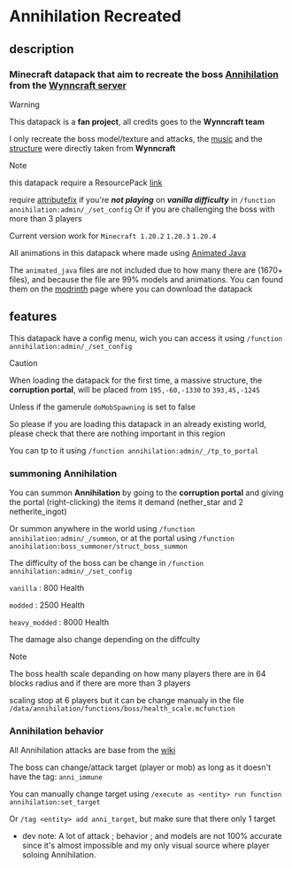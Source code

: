 # Annihilation Recreated

## description

### Minecraft datapack that aim to recreate the boss [Annihilation](https://wynncraft.wiki.gg/wiki/Annihilation) from the [Wynncraft server](https://wynncraft.com/)

> [!WARNING]
> This datapack is a **fan project**, all credits goes to the **Wynncraft team**
>
> I only recreate the boss model/texture and attacks, the [music](https://www.youtube.com/watch?v=QiTEljrS05I) and the [structure](https://wynncraft.wiki.gg/wiki/Corruption_Portal) were directly taken from **Wynncraft**

> [!NOTE]
> this datapack require a ResourcePack [link](https://modrinth.com/datapack/annihilation-recreated/version/r1.1.1_mc1.20.4)
>
> require [attributefix](https://modrinth.com/mod/attributefix) if you're ***not playing*** on ***vanilla difficulty*** in `/function annihilation:admin/_/set_config`
> Or if you are challenging the boss with more than 3 players
> 
> Current version work for `Minecraft 1.20.2` `1.20.3` `1.20.4`

All animations in this datapack where made using [Animated Java](https://animated-java.dev/)

The `animated_java` files are not included due to how many there are (1670+ files), and because the file are 99% models and animations.
You can found them on the [modrinth](https://modrinth.com/datapack/annihilation-recreated/) page where you can download the datapack

## features

This datapack have a config menu, wich you can access it using `/function annihilation:admin/_/set_config`

> [!CAUTION]
> When loading the datapack for the first time, a massive structure, the **corruption portal**, will be placed from `195,-60,-1330` to `393,45,-1245`
>
> Unless if the gamerule `doMobSpawning` is set to false
>
> So please if you are loading this datapack in an already existing world, please check that there are nothing important in this region
>
> You can tp to it using `/function annihilation:admin/_/tp_to_portal`

### summoning Annihilation

You can summon **Annihilation** by going to the **corruption portal** and giving the portal (right-clicking) the items it demand (nether_star and 2 netherite_ingot)

Or summon anywhere in the world using `/function annihilation:admin/_/summon`, or at the portal using `/function annihilation:boss_summoner/struct_boss_summon`

The difficulty of the boss can be change in `/function annihilation:admin/_/set_config`

`vanilla` : 800 Health

`modded` : 2500 Health

`heavy_modded` : 8000 Health

The damage also change depending on the diffculty

> [!NOTE]
> The boss health scale depanding on how many players there are in 64 blocks radius and if there are more than 3 players
>
> scaling stop at 6 players but it can be change manualy in the file `/data/annihilation/functions/boss/health_scale.mcfunction`

### Annihilation behavior

All Annihilation attacks are base from the [wiki](https://wynncraft.wiki.gg/wiki/Annihilation#Combat)

The boss can change/attack target (player or mob) as long as it doesn't have the tag: `anni_immune`

You can manually change target using `/execute as <entity> run function annihilation:set_target`

Or `/tag <entity> add anni_target`, but make sure that there only 1 target



- dev note: A lot of attack ; behavior ; and models are not 100% accurate since it's almost impossible and my only visual source where player soloing Annihilation.
